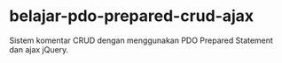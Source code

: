 # belajar-pdo-prepared-crud-ajax
Sistem komentar CRUD dengan menggunakan PDO Prepared Statement dan ajax jQuery.
